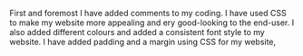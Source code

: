 First and foremost I have added comments to my coding. I have used CSS to make my website more appealing and ery good-looking to the end-user. I also added different colours and added a consistent font style to my website. I have added padding and a margin using CSS for my website,
